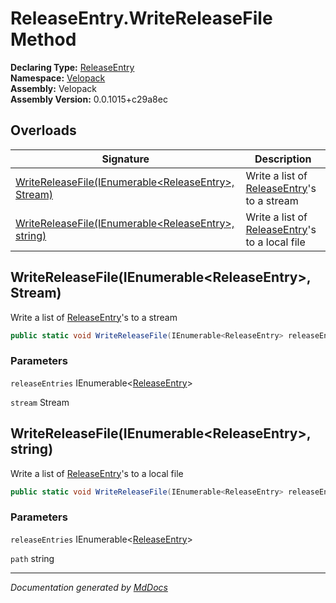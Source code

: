 ﻿<!--  
  <auto-generated>   
    The contents of this file were generated by a tool.  
    Changes to this file may be list if the file is regenerated  
  </auto-generated>   
-->

# ReleaseEntry.WriteReleaseFile Method

**Declaring Type:** [ReleaseEntry](../index.md)  
**Namespace:** [Velopack](../../index.md)  
**Assembly:** Velopack  
**Assembly Version:** 0.0.1015+c29a8ec

## Overloads

| Signature                                                                                                | Description                                                   |
| -------------------------------------------------------------------------------------------------------- | ------------------------------------------------------------- |
| [WriteReleaseFile(IEnumerable\<ReleaseEntry\>, Stream)](#writereleasefileienumerablereleaseentry-stream) | Write a list of [ReleaseEntry](../index.md)'s to a stream     |
| [WriteReleaseFile(IEnumerable\<ReleaseEntry\>, string)](#writereleasefileienumerablereleaseentry-string) | Write a list of [ReleaseEntry](../index.md)'s to a local file |

## WriteReleaseFile(IEnumerable\<ReleaseEntry\>, Stream)

Write a list of [ReleaseEntry](../index.md)'s to a stream

```csharp
public static void WriteReleaseFile(IEnumerable<ReleaseEntry> releaseEntries, Stream stream);
```

### Parameters

`releaseEntries`  IEnumerable\<[ReleaseEntry](../index.md)\>

`stream`  Stream

## WriteReleaseFile(IEnumerable\<ReleaseEntry\>, string)

Write a list of [ReleaseEntry](../index.md)'s to a local file

```csharp
public static void WriteReleaseFile(IEnumerable<ReleaseEntry> releaseEntries, string path);
```

### Parameters

`releaseEntries`  IEnumerable\<[ReleaseEntry](../index.md)\>

`path`  string

___

*Documentation generated by [MdDocs](https://github.com/ap0llo/mddocs)*
